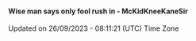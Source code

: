 #### Wise man says only fool rush in - McKidKneeKaneSir
Updated on 26/09/2023 - 08:11:21 (UTC) Time Zone
